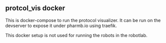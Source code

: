## protcol_vis docker

This is docker-compose to run the protocol visualizer. It can be run on the
devserver to expose it under pharmb.io using traefik.

This docker setup is not used for running the robots in the robotlab.
